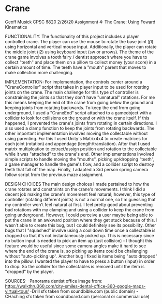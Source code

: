 # Crane
Geoff Musick
CPSC 6820
2/26/20
Assignment 4: The Crane: Using Foward Kinematics

FUNCTIONALITY:
The functionality of this project includes a player controlled crane. The player can use the mouse
to rotate the base joint (j1) using horizontal and vertical mouse input. Additionally, the player
can rotate the middle joint (j2) using keyboard input (sw or arrows). The theme of the crane game
involves a tooth fairy / dentist approach where you have to collect "teeth" and place them on a
pillow to collect money (your score) in a certain amount of time. The teeth have a "mouth" parent
that moves to make collection more challenging. 


IMPLEMENTATION:
For implementation, the controls center around a "CraneController" script that takes in player
input to be used for rotating joints on the crane. The main challenge for this type of controller
is constraining the joints so that they don't have "unnatural" rotations. For me this means keeping
the end of the crane from going below the ground and keeping joints from rotating backwards. To keep
the end from going underground, I used a "CraneEnd" script attached to a gameobject with a collider
to look for collisions on the ground or with the crane itself. If this happened, I prevented the
crane's joints from rotating in certain directions. I also used a clamp function to keep the joints
from rotating backwards. The other important implementation involves moving the collectable without
using parenting. For this I used Unity's Matrix4x4 to create matrices for each joint (rotation) and
appendage (length/translation). After that I used matrix multiplcation to extract/assign position
and rotation to the collectable while it was "attached" to the crane's end.
Other implementations involved simple scripts to handle moving the "mouths", picking up/dropping
"teeth", a game manager to handle the game's flow, and a collider script to destroy teeth that fall
off the map. Finally, I adapted a 3rd person spring camera follow script from the previous maze 
assignment. 


DESIGN CHOICES
The main design choices I made pertained to how the crane rotates and constraints on the crane's
movements. I think I did a decent job making the crane's movement feel natural; however, this 
type of controller (rotating different joints) is not a normal one, so I'm guessing that my
controller won't feel natural at first. I feel pretty good about preventing bad rotations with
my clamping and using a collider to keep the crane from going underground. However, I could 
perceive a user maybe being able to put the crane in an awkward position where they get stuck
because of this. I wasn't able to create this bug, but I could definitely see its possibility.
Other bugs that I "squashed" involve using a cool down time once a collectable is dropped so that
it's not instantaneously picked up. This is necessary since no button input is needed to pick an
item up (just collision) - I thought this feature would be useful since some camera angles make
it hard to see where the end of the crane is, so picking up items could be challenging without
"auto-picking up". Another bug I fixed is items being "auto dropped" into the pillow. I wanted
the player to have to press a button (input) in order to drop. So the collider for the collectables
is removed until the item is "dropped" by the player. 


SOURCES:
-Panorama dentist office image from: https://walkthru360.com/city-smiles-dental-office-360-google-maps-virtual-tour/
-Drill sfx taken from soundbible.com (public domain)
-CHaching sfx taken from soundboard.com (personal or commercial use)
